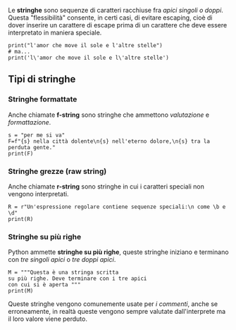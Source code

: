 Le __stringhe__ sono sequenze di caratteri racchiuse fra _apici singoli o doppi_.
Questa "flessibilità" consente, in certi casi, di evitare escaping, cioè di dover inserire un carattere di escape prima di un carattere che deve essere interpretato in maniera speciale.
```jupyter
print("l'amor che move il sole e l'altre stelle")
# ma...
print('l\'amor che move il sole e l\'altre stelle')
```


## Tipi di stringhe
### Stringhe formattate
Anche chiamate __f-string__ sono stringhe che ammettono _valutazione_ e _formattazione_.
```jupyter
s = "per me si va"
F=f"{s} nella città dolente\n{s} nell'eterno dolore,\n{s} tra la perduta gente."
print(F)
```

### Stringhe grezze (raw string)
Anche chiamate __r-string__ sono stringhe in cui i caratteri speciali non vengono interpretati.
```jupyter
R = r"Un'espressione regolare contiene sequenze speciali:\n come \b e \d"
print(R)
```

### Stringhe su più righe
Python ammette __stringhe su più righe__, queste stringhe iniziano e terminano con _tre singoli apici_ o _tre doppi apici_.
```jupyter
M = """Questa è una stringa scritta
su più righe. Deve terminare con i tre apici
con cui si è aperta """
print(M)
```
Queste stringhe vengono comunemente usate per _i commenti_, anche se erroneamente, in realtà queste vengono sempre valutate dall'interprete ma il loro valore viene perduto.
